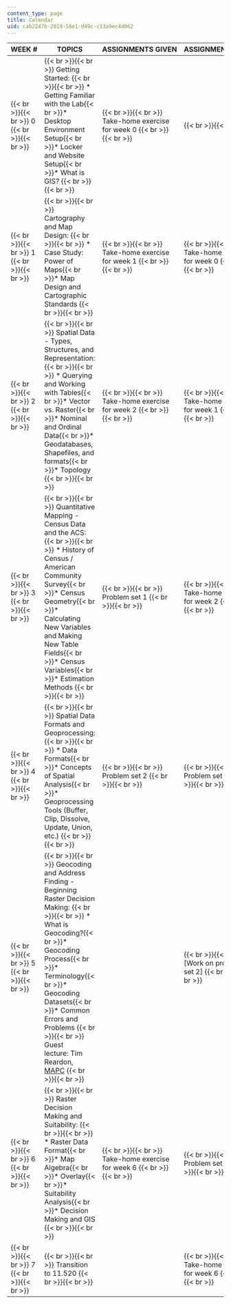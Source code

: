 ```yaml
---
content_type: page
title: Calendar
uid: cab2247b-2819-58e1-d49c-c13a9ec4d062
---
```


| WEEK # | TOPICS | ASSIGNMENTS GIVEN | ASSIGNMENTS DUE |
| --- | --- | --- | --- |
|  {{< br >}}{{< br >}} 0 {{< br >}}{{< br >}}  |  {{< br >}}{{< br >}} Getting Started: {{< br >}}{{< br >}} *   Getting Familiar with the Lab{{< br >}}*   Desktop Environment Setup{{< br >}}*   Locker and Website Setup{{< br >}}*   What is GIS? {{< br >}}{{< br >}}  |  {{< br >}}{{< br >}} Take-home exercise for week 0 {{< br >}}{{< br >}}  |  {{< br >}}{{< br >}}  |
|  {{< br >}}{{< br >}} 1 {{< br >}}{{< br >}}  |  {{< br >}}{{< br >}} Cartography and Map Design: {{< br >}}{{< br >}} *   Case Study: Power of Maps{{< br >}}*   Map Design and Cartographic Standards {{< br >}}{{< br >}}  |  {{< br >}}{{< br >}} Take-home exercise for week 1 {{< br >}}{{< br >}}  |  {{< br >}}{{< br >}} Take-home exercise for week 0 {{< br >}}{{< br >}}  |
|  {{< br >}}{{< br >}} 2 {{< br >}}{{< br >}}  |  {{< br >}}{{< br >}} Spatial Data - Types, Structures, and Representation: {{< br >}}{{< br >}} *   Querying and Working with Tables{{< br >}}*   Vector vs. Raster{{< br >}}*   Nominal and Ordinal Data{{< br >}}*   Geodatabases, Shapefiles, and formats{{< br >}}*   Topology {{< br >}}{{< br >}}  |  {{< br >}}{{< br >}} Take-home exercise for week 2 {{< br >}}{{< br >}}  |  {{< br >}}{{< br >}} Take-home exercise for week 1 {{< br >}}{{< br >}}  |
|  {{< br >}}{{< br >}} 3 {{< br >}}{{< br >}}  |  {{< br >}}{{< br >}} Quantitative Mapping - Census Data and the ACS: {{< br >}}{{< br >}} *   History of Census / American Community Survey{{< br >}}*   Census Geometry{{< br >}}*   Calculating New Variables and Making New Table Fields{{< br >}}*   Census Variables{{< br >}}*   Estimation Methods {{< br >}}{{< br >}}  |  {{< br >}}{{< br >}} Problem set 1 {{< br >}}{{< br >}}  |  {{< br >}}{{< br >}} Take-home exercise for week 2 {{< br >}}{{< br >}}  |
|  {{< br >}}{{< br >}} 4 {{< br >}}{{< br >}}  |  {{< br >}}{{< br >}} Spatial Data Formats and Geoprocessing: {{< br >}}{{< br >}} *   Data Formats{{< br >}}*   Concepts of Spatial Analysis{{< br >}}*   Geoprocessing Tools (Buffer, Clip, Dissolve, Update, Union, etc.) {{< br >}}{{< br >}}  |  {{< br >}}{{< br >}} Problem set 2 {{< br >}}{{< br >}}  |  {{< br >}}{{< br >}} Problem set 1 {{< br >}}{{< br >}}  |
|  {{< br >}}{{< br >}} 5 {{< br >}}{{< br >}}  |  {{< br >}}{{< br >}} Geocoding and Address Finding - Beginning Raster Decision Making: {{< br >}}{{< br >}} *   What is Geocoding?{{< br >}}*   Geocoding Process{{< br >}}*   Terminology{{< br >}}*   Geocoding Datasets{{< br >}}*   Common Errors and Problems {{< br >}}{{< br >}} Guest lecture: Tim Reardon, [MAPC](https://www.mapc.org/) {{< br >}}{{< br >}}  | &nbsp; |  {{< br >}}{{< br >}} \[Work on problem set 2\] {{< br >}}{{< br >}}  |
|  {{< br >}}{{< br >}} 6 {{< br >}}{{< br >}}  |  {{< br >}}{{< br >}} Raster Decision Making and Suitability: {{< br >}}{{< br >}} *   Raster Data Format{{< br >}}*   Map Algebra{{< br >}}*   Overlay{{< br >}}*   Suitability Analysis{{< br >}}*   Decision Making and GIS {{< br >}}{{< br >}}  |  {{< br >}}{{< br >}} Take-home exercise for week 6 {{< br >}}{{< br >}}  |  {{< br >}}{{< br >}} Problem set 2 {{< br >}}{{< br >}}  |
|  {{< br >}}{{< br >}} 7 {{< br >}}{{< br >}}  |  {{< br >}}{{< br >}} Transition to 11.520 {{< br >}}{{< br >}}  | &nbsp; |  {{< br >}}{{< br >}} Take-home exercise for week 6 {{< br >}}{{< br >}}